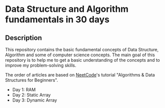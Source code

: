 # Data Structure and Algorithm fundamentals in 30 days

## Description

This repository contains the basic fundamental concepts of Data Structure, Algorithm and some of computer science concepts. The main goal of this repository is to help me to get a basic understanding of the concepts and to improve my problem-solving skills.

The order of articles are based on [NeetCode](https://neetcode.io/)'s tutorial "Algorithms & Data Structures for Beginners".

- Day 1: RAM
- Day 2: Static Array
- Day 3: Dynamic Array
